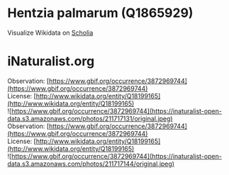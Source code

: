 
Hentzia palmarum (Q1865929)
===========================
  
Visualize Wikidata on [Scholia](https://scholia.toolforge.org/taxon/Q1865929)
# iNaturalist.org
  
Observation: [https://www.gbif.org/occurrence/3872969744](https://www.gbif.org/occurrence/3872969744)  
License: [http://www.wikidata.org/entity/Q18199165](http://www.wikidata.org/entity/Q18199165)  
![https://www.gbif.org/occurrence/3872969744](https://inaturalist-open-data.s3.amazonaws.com/photos/211717131/original.jpeg)  
Observation: [https://www.gbif.org/occurrence/3872969744](https://www.gbif.org/occurrence/3872969744)  
License: [http://www.wikidata.org/entity/Q18199165](http://www.wikidata.org/entity/Q18199165)  
![https://www.gbif.org/occurrence/3872969744](https://inaturalist-open-data.s3.amazonaws.com/photos/211717144/original.jpeg)